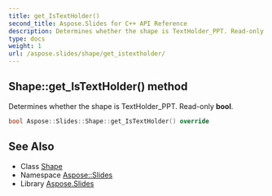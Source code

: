 ```yaml
---
title: get_IsTextHolder()
second_title: Aspose.Slides for C++ API Reference
description: Determines whether the shape is TextHolder_PPT. Read-only bool.
type: docs
weight: 1
url: /aspose.slides/shape/get_istextholder/
---
```

## Shape::get_IsTextHolder() method


Determines whether the shape is TextHolder_PPT. Read-only **bool**.

```cpp
bool Aspose::Slides::Shape::get_IsTextHolder() override
```

## See Also

* Class [Shape](../)
* Namespace [Aspose::Slides](../../)
* Library [Aspose.Slides](../../../)